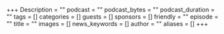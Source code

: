 +++
Description = ""
podcast = ""
podcast_bytes = ""
podcast_duration = ""
tags = []
categories = []
guests = []
sponsors = []
friendly = ""
episode = ""
title = ""
images = []
news_keywords = []
author = ""
aliases = []
+++
